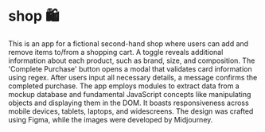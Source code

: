 # shop 🛍️
This is an app for a fictional second-hand shop where users can add and remove items to/from a shopping cart. A toggle reveals additional information about each product, such as brand, size, and composition. The 'Complete Purchase' button opens a modal that validates card information using regex. After users input all necessary details, a message confirms the completed purchase. The app employs modules to extract data from a mockup database and fundamental JavaScript concepts like manipulating objects and displaying them in the DOM. It boasts responsiveness across mobile devices, tablets, laptops, and widescreens. The design was crafted using Figma, while the images were developed by Midjourney.

